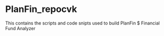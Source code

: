 # PlanFin_repocvk
This contains the scripts and code snipts used to build PlanFin $ Financial Fund Analyzer

